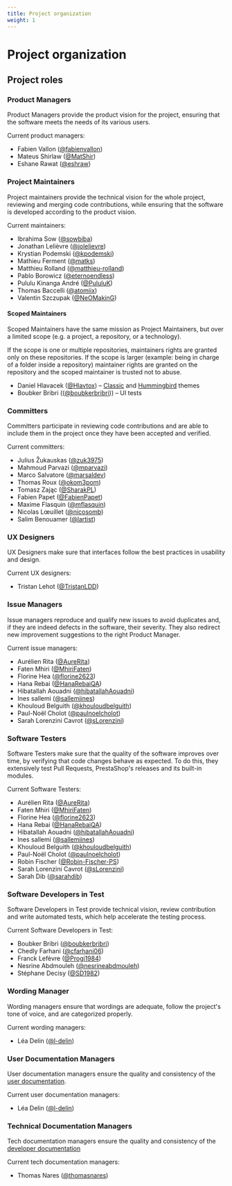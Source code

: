 ```yaml
---
title: Project organization
weight: 1
---
```


# Project organization

## Project roles

### Product Managers

Product Managers provide the product vision for the project, ensuring that the software meets the needs of its various users.

Current product managers:

- Fabien Vallon ([@fabienvallon](https://github.com/fabienvallon))
- Mateus Shirlaw ([@MatShir](https://github.com/MatShir))
- Eshane Rawat ([@eshraw](https://github.com/eshraw))

### Project Maintainers

Project maintainers provide the technical vision for the whole project, reviewing and merging code contributions, while ensuring that the software is developed according to the product vision.

Current maintainers:

- Ibrahima Sow ([@sowbiba](https://github.com/sowbiba))
- Jonathan Lelièvre ([@jolelievre](https://github.com/jolelievre))
- Krystian Podemski ([@kpodemski](https://github.com/kpodemski))
- Mathieu Ferment ([@matks](https://github.com/matks))
- Matthieu Rolland ([@matthieu-rolland](https://github.com/matthieu-rolland))
- Pablo Borowicz ([@eternoendless](https://github.com/eternoendless))
- Pululu Kinanga André ([@PululuK](https://github.com/PululuK))
- Thomas Baccelli ([@atomiix](https://github.com/atomiix))
- Valentin Szczupak ([@NeOMakinG](https://github.com/NeOMakinG))

#### Scoped Maintainers

Scoped Maintainers have the same mission as Project Maintainers, but over a limited scope (e.g. a project, a repository, or a technology).

If the scope is one or multiple repositories, maintainers rights are granted only on these repositories.
If the scope is larger (example: being in charge of a folder inside a repository) maintainer rights are granted on the repository and the scoped maintainer is trusted not to abuse.

- Daniel Hlavacek ([@Hlavtox](https://github.com/Hlavtox)) – [Classic](https://github.com/prestashop/classic-theme) and [Hummingbird](https://github.com/prestashop/hummingbird) themes
- Boubker Bribri (([@boubkerbribri](https://github.com/boubkerbribri))) – UI tests

### Committers

Committers participate in reviewing code contributions and are able to include them in the project once they have been accepted and verified.

Current committers:

- Julius Žukauskas ([@zuk3975](https://github.com/zuk3975))
- Mahmoud Parvazi ([@mparvazi](https://github.com/mparvazi))
- Marco Salvatore ([@marsaldev](https://github.com/marsaldev))
- Thomas Roux ([@okom3pom](https://github.com/okom3pom))
- Tomasz Zając ([@SharakPL](https://github.com/SharakPL))
- Fabien Papet ([@FabienPapet](https://github.com/FabienPapet))
- Maxime Flasquin ([@mflasquin](https://github.com/mflasquin))
- Nicolas Lœuillet ([@nicosomb](https://github.com/nicosomb))
- Salim Benouamer ([@lartist](https://github.com/lartist))

### UX Designers

UX Designers make sure that interfaces follow the best practices in usability and design.

Current UX designers:

- Tristan Lehot ([@TristanLDD](https://github.com/TristanLDD))

### Issue Managers

Issue managers reproduce and qualify new issues to avoid duplicates and, if they are indeed defects in the software, their severity. They also redirect new improvement suggestions to the right Product Manager.

Current issue managers:

- Aurélien Rita ([@AureRita](https://github.com/AureRita))
- Faten Mhiri ([@MhiriFaten](https://github.com/MhiriFaten))
- Florine Hea ([@florine2623](https://github.com/florine2623))
- Hana Rebai ([@HanaRebaiQA](https://github.com/HanaRebaiQA))
- Hibatallah Aouadni ([@hibatallahAouadni](https://github.com/hibatallahAouadni))
- Ines sallemi ([@sallemiines](https://github.com/sallemiines))
- Khouloud Belguith ([@khouloudbelguith](https://github.com/khouloudbelguith))
- Paul-Noël Cholot ([@paulnoelcholot](https://github.com/paulnoelcholot))
- Sarah Lorenzini Cavrot ([@sLorenzini](https://github.com/sLorenzini))

### Software Testers

Software Testers make sure that the quality of the software improves over time, by verifying that code changes behave as expected. To do this, they extensively test Pull Requests, PrestaShop's releases and its built-in modules.

Current Software Testers:

- Aurélien Rita ([@AureRita](https://github.com/AureRita))
- Faten Mhiri ([@MhiriFaten](https://github.com/MhiriFaten))
- Florine Hea ([@florine2623](https://github.com/florine2623))
- Hana Rebai ([@HanaRebaiQA](https://github.com/HanaRebaiQA))
- Hibatallah Aouadni ([@hibatallahAouadni](https://github.com/hibatallahAouadni))
- Ines sallemi ([@sallemiines](https://github.com/sallemiines))
- Khouloud Belguith ([@khouloudbelguith](https://github.com/khouloudbelguith))
- Paul-Noël Cholot ([@paulnoelcholot](https://github.com/paulnoelcholot))
- Robin Fischer ([@Robin-Fischer-PS](https://github.com/Robin-Fischer-PS))
- Sarah Lorenzini Cavrot ([@sLorenzini](https://github.com/sLorenzini))
- Sarah Dib ([@sarahdib](https://github.com/sarahdib))

### Software Developers in Test

Software Developers in Test provide technical vision, review contribution and write automated tests, which help accelerate the testing process.

Current Software Developers in Test:

- Boubker Bribri ([@boubkerbribri](https://github.com/boubkerbribri))
- Chedly Farhani ([@cfarhani06](https://github.com/cfarhani06))
- Franck Lefèvre ([@Progi1984](https://github.com/Progi1984))
- Nesrine Abdmouleh ([@nesrineabdmouleh](https://github.com/nesrineabdmouleh))
- Stéphane Decisy ([@SD1982](https://github.com/SD1982))

### Wording Manager

Wording managers ensure that wordings are adequate, follow the project's tone of voice, and are categorized properly.

Current wording managers:

- Léa Delin ([@l-delin](https://github.com/l-delin))

### User Documentation Managers

User documentation managers ensure the quality and consistency of the [user documentation](https://docs.prestashop-project.org/).

Current user documentation managers:

- Léa Delin ([@l-delin](https://github.com/l-delin))

### Technical Documentation Managers

Tech documentation managers ensure the quality and consistency of the [developer documentation](https://devdocs.prestashop-project.org/)

Current tech documentation managers:

- Thomas Nares ([@thomasnares](https://github.com/thomasnares))
